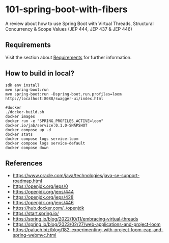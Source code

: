 # 101-spring-boot-with-fibers
A review about how to use Spring Boot with Virtual Threads, Structural Concurrency &amp; Scope Values (JEP 444, JEP 437 &amp; JEP 446)

## Requirements

Visit the section about [Requirements](./docs/requirements/README.md) for further information.

## How to build in local?

```
sdk env install
mvn spring-boot:run
mvn spring-boot:run -Dspring-boot.run.profiles=loom
http://localhost:8080/swagger-ui/index.html

#docker
./docker-build.sh
docker images
docker run -e "SPRING_PROFILES_ACTIVE=loom" docker.io/jab/service:0.1.0-SNAPSHOT
docker compose up -d
docker stats
docker compose logs service-loom
docker compose logs service-default
docker compose down
```

## References

- https://www.oracle.com/java/technologies/java-se-support-roadmap.html
- https://openjdk.org/jeps/0
- https://openjdk.org/jeps/444
- https://openjdk.org/jeps/428
- https://openjdk.org/jeps/446
- https://hub.docker.com/_/openjdk
- https://start.spring.io/
- https://spring.io/blog/2022/10/11/embracing-virtual-threads
- https://spring.io/blog/2023/02/27/web-applications-and-project-loom
- https://paluch.biz/blog/182-experimenting-with-project-loom-eap-and-spring-webmvc.html
